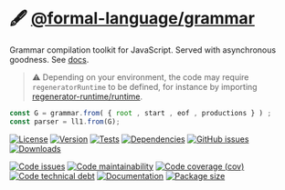 :fountain_pen: [@formal-language/grammar](https://formal-language.github.io/grammar)
==

Grammar compilation toolkit for JavaScript. Served with asynchronous goodness.
See [docs](https://formal-language.github.io/grammar/index.html).

> :warning: Depending on your environment, the code may require
> `regeneratorRuntime` to be defined, for instance by importing
> [regenerator-runtime/runtime](https://www.npmjs.com/package/regenerator-runtime).

```js
const G = grammar.from( { root , start , eof , productions } ) ;
const parser = ll1.from(G);
```

[![License](https://img.shields.io/github/license/formal-language/grammar.svg)](https://raw.githubusercontent.com/formal-language/grammar/main/LICENSE)
[![Version](https://img.shields.io/npm/v/@formal-language/grammar.svg)](https://www.npmjs.org/package/@formal-language/grammar)
[![Tests](https://img.shields.io/github/workflow/status/formal-language/grammar/ci?event=push&label=tests)](https://github.com/formal-language/grammar/actions/workflows/ci.yml?query=branch:main)
[![Dependencies](https://img.shields.io/librariesio/github/formal-language/grammar.svg)](https://github.com/formal-language/grammar/network/dependencies)
[![GitHub issues](https://img.shields.io/github/issues/formal-language/grammar.svg)](https://github.com/formal-language/grammar/issues)
[![Downloads](https://img.shields.io/npm/dm/@formal-language/grammar.svg)](https://www.npmjs.org/package/@formal-language/grammar)

[![Code issues](https://img.shields.io/codeclimate/issues/formal-language/grammar.svg)](https://codeclimate.com/github/formal-language/grammar/issues)
[![Code maintainability](https://img.shields.io/codeclimate/maintainability/formal-language/grammar.svg)](https://codeclimate.com/github/formal-language/grammar/trends/churn)
[![Code coverage (cov)](https://img.shields.io/codecov/c/gh/formal-language/grammar/main.svg)](https://codecov.io/gh/formal-language/grammar)
[![Code technical debt](https://img.shields.io/codeclimate/tech-debt/formal-language/grammar.svg)](https://codeclimate.com/github/formal-language/grammar/trends/technical_debt)
[![Documentation](https://formal-language.github.io/grammar/badge.svg)](https://formal-language.github.io/grammar/source.html)
[![Package size](https://img.shields.io/bundlephobia/minzip/@formal-language/grammar)](https://bundlephobia.com/result?p=@formal-language/grammar)
